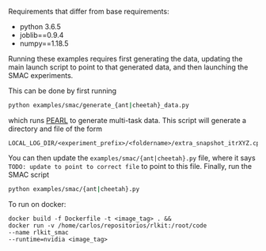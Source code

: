 Requirements that differ from base requirements:
 - python 3.6.5
 - joblib==0.9.4
 - numpy==1.18.5
 
Running these examples requires first generating the data, updating the main launch script to point to that generated data, and then launching the SMAC experiments.

This can be done by first running
```bash
python examples/smac/generate_{ant|cheetah}_data.py
```
which runs [PEARL](https://github.com/katerakelly/oyster) to generate multi-task data.
This script will generate a directory and file of the form
```
LOCAL_LOG_DIR/<experiment_prefix>/<foldername>/extra_snapshot_itrXYZ.cpkl
```

You can then update the `examples/smac/{ant|cheetah}.py` file, where it says `TODO: update to point to correct file` to point to this file.
Finally, run the SMAC script
```bash
python examples/smac/{ant|cheetah}.py
```

To run on docker:

```shell
docker build -f Dockerfile -t <image_tag> . && 
docker run -v /home/carlos/repositorios/rlkit:/root/code 
--name rlkit_smac 
--runtime=nvidia <image_tag> 
```
